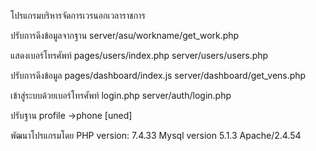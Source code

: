 โปรแกรมบริหารจัดการเวรนอกเวลาราชการ 

ปรับการดึงข้อมูลจากฐาน
server/asu/workname/get_work.php

แสดงเบอร์โทรศัพท์
pages/users/index.php
server/users/users.php

ปรับการดึงข้อมูล
pages/dashboard/index.js
server/dashboard/get_vens.php

เข้าสู่ระบบด้วยเบอร์โทรศัพท์
login.php 
server/auth/login.php 

ปรับฐาน 
profile ->phone [uned]



พัฒนาโปรแกรมโดย
PHP version: 7.4.33
Mysql version 5.1.3
Apache/2.4.54 




